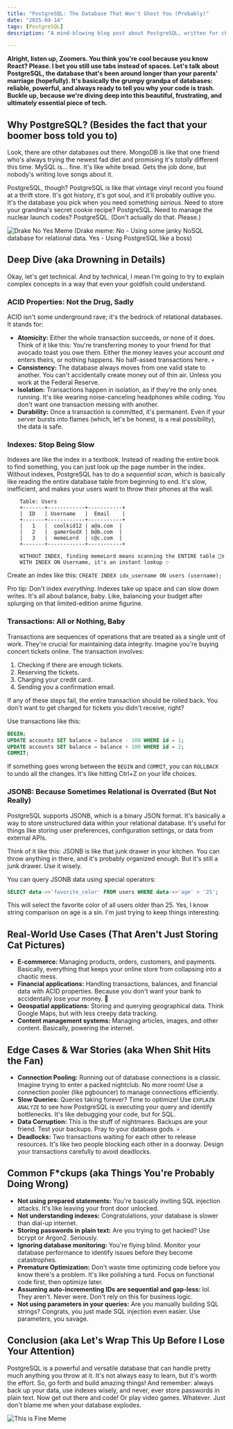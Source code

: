 ```yaml
---
title: "PostgreSQL: The Database That Won't Ghost You (Probably)"
date: "2025-04-14"
tags: [PostgreSQL]
description: "A mind-blowing blog post about PostgreSQL, written for chaotic Gen Z engineers. Prepare for existential dread and surprisingly useful info."

---
```


**Alright, listen up, Zoomers. You think you're cool because you know React? Please. I bet you still use tabs instead of spaces. Let's talk about PostgreSQL, the database that's been around longer than your parents' marriage (hopefully). It's basically the grumpy grandpa of databases: reliable, powerful, and always ready to tell you why your code is trash. Buckle up, because we're diving deep into this beautiful, frustrating, and ultimately essential piece of tech.**

## Why PostgreSQL? (Besides the fact that your boomer boss told you to)

Look, there are other databases out there. MongoDB is like that one friend who's always trying the newest fad diet and promising it's *totally* different this time. MySQL is... fine. It's like white bread. Gets the job done, but nobody's writing love songs about it.

PostgreSQL, though? PostgreSQL is like that vintage vinyl record you found at a thrift store. It's got history, it's got soul, and it'll probably outlive you. It's the database you pick when you need something *serious*. Need to store your grandma's secret cookie recipe? PostgreSQL. Need to manage the nuclear launch codes? PostgreSQL. (Don't actually do that. Please.)

![Drake No Yes Meme](https://i.imgflip.com/30b5v4.jpg)
(Drake meme: No - Using some janky NoSQL database for relational data. Yes - Using PostgreSQL like a boss)

## Deep Dive (aka Drowning in Details)

Okay, let's get technical. And by technical, I mean I'm going to try to explain complex concepts in a way that even your goldfish could understand.

### ACID Properties: Not the Drug, Sadly

ACID isn't some underground rave; it's the bedrock of relational databases. It stands for:

*   **Atomicity:** Either the whole transaction succeeds, or none of it does. Think of it like this: You're transferring money to your friend for that avocado toast you owe them. Either the money leaves your account *and* enters theirs, or nothing happens. No half-assed transactions here. 💀
*   **Consistency:** The database always moves from one valid state to another. You can't accidentally create money out of thin air. Unless you work at the Federal Reserve.
*   **Isolation:** Transactions happen in isolation, as if they're the only ones running. It's like wearing noise-canceling headphones while coding. You don't want one transaction messing with another.
*   **Durability:** Once a transaction is committed, it's permanent. Even if your server bursts into flames (which, let's be honest, is a real possibility), the data is safe.

### Indexes: Stop Being Slow

Indexes are like the index in a textbook. Instead of reading the entire book to find something, you can just look up the page number in the index. Without indexes, PostgreSQL has to do a *sequential scan*, which is basically like reading the entire database table from beginning to end. It's slow, inefficient, and makes your users want to throw their phones at the wall.

```ascii
    Table: Users
    +-------+------------+-----------+
    |  ID   | Username   |  Email    |
    +-------+------------+-----------+
    |   1   |  coolkid12 | a@a.com  |
    |   2   |  gamerGodX | b@b.com  |
    |   3   |  memeLord  | c@c.com  |
    +-------+------------+-----------+

    WITHOUT INDEX, finding memeLord means scanning the ENTIRE table 🤦‍♀️
    WITH INDEX ON Username, it's an instant lookup ✨
```

Create an index like this: `CREATE INDEX idx_username ON users (username);`

Pro tip: Don't index *everything*. Indexes take up space and can slow down writes. It's all about balance, baby. Like, balancing your budget after splurging on that limited-edition anime figurine.

### Transactions: All or Nothing, Baby

Transactions are sequences of operations that are treated as a single unit of work. They're crucial for maintaining data integrity. Imagine you're buying concert tickets online. The transaction involves:

1.  Checking if there are enough tickets.
2.  Reserving the tickets.
3.  Charging your credit card.
4.  Sending you a confirmation email.

If any of these steps fail, the entire transaction should be rolled back. You don't want to get charged for tickets you didn't receive, right?

Use transactions like this:

```sql
BEGIN;
UPDATE accounts SET balance = balance - 100 WHERE id = 1;
UPDATE accounts SET balance = balance + 100 WHERE id = 2;
COMMIT;
```

If something goes wrong between the `BEGIN` and `COMMIT`, you can `ROLLBACK` to undo all the changes. It's like hitting Ctrl+Z on your life choices.

### JSONB: Because Sometimes Relational is Overrated (But Not Really)

PostgreSQL supports JSONB, which is a binary JSON format. It's basically a way to store unstructured data within your relational database. It's useful for things like storing user preferences, configuration settings, or data from external APIs.

Think of it like this: JSONB is like that junk drawer in your kitchen. You can throw anything in there, and it's probably organized enough. But it's still a junk drawer. Use it wisely.

You can query JSONB data using special operators:

```sql
SELECT data->>'favorite_color' FROM users WHERE data->>'age' > '25';
```

This will select the favorite color of all users older than 25. Yes, I know string comparison on age is a sin. I'm just trying to keep things interesting.

## Real-World Use Cases (That Aren't Just Storing Cat Pictures)

*   **E-commerce:** Managing products, orders, customers, and payments. Basically, everything that keeps your online store from collapsing into a chaotic mess.
*   **Financial applications:** Handling transactions, balances, and financial data with ACID properties. Because you don't want your bank to accidentally lose your money. 🙏
*   **Geospatial applications:** Storing and querying geographical data. Think Google Maps, but with less creepy data tracking.
*   **Content management systems:** Managing articles, images, and other content. Basically, powering the internet.

## Edge Cases & War Stories (aka When Shit Hits the Fan)

*   **Connection Pooling:** Running out of database connections is a classic. Imagine trying to enter a packed nightclub. No more room! Use a connection pooler (like pgbouncer) to manage connections efficiently.
*   **Slow Queries:** Queries taking forever? Time to optimize! Use `EXPLAIN ANALYZE` to see how PostgreSQL is executing your query and identify bottlenecks. It's like debugging your code, but for SQL.
*   **Data Corruption:** This is the stuff of nightmares. Backups are your friend. Test your backups. Pray to your database gods. 💀
*   **Deadlocks:** Two transactions waiting for each other to release resources. It's like two people blocking each other in a doorway. Design your transactions carefully to avoid deadlocks.

## Common F\*ckups (aka Things You're Probably Doing Wrong)

*   **Not using prepared statements:** You're basically inviting SQL injection attacks. It's like leaving your front door unlocked.
*   **Not understanding indexes:** Congratulations, your database is slower than dial-up internet.
*   **Storing passwords in plain text:** Are you trying to get hacked? Use bcrypt or Argon2. Seriously.
*   **Ignoring database monitoring:** You're flying blind. Monitor your database performance to identify issues before they become catastrophes.
*   **Premature Optimization:** Don't waste time optimizing code before you know there's a problem. It's like polishing a turd. Focus on functional code first, then optimize later.
*   **Assuming auto-incrementing IDs are sequential and gap-less:** lol. They aren't. Never were. Don't rely on this for business logic.
*   **Not using parameters in your queries:** Are you manually building SQL strings? Congrats, you just made SQL injection even easier. Use parameters, you savage.

## Conclusion (aka Let's Wrap This Up Before I Lose Your Attention)

PostgreSQL is a powerful and versatile database that can handle pretty much anything you throw at it. It's not always easy to learn, but it's worth the effort. So, go forth and build amazing things! And remember: always back up your data, use indexes wisely, and never, ever store passwords in plain text. Now get out there and code! Or play video games. Whatever. Just don't blame me when your database explodes.

![This is Fine Meme](https://i.kym-cdn.com/entries/icons/mobile/000/018/012/this_is_fine.jpg)
